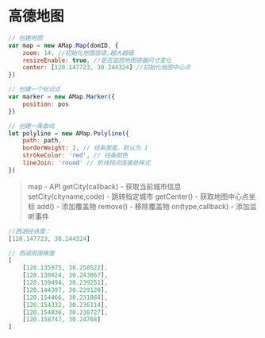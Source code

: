 # 高德地图

```js
// 创建地图
var map = new AMap.Map(domID, {
	zoom: 14, //初始化地图层级,越大越细
	resizeEnable: true, //是否监控地图容器尺寸变化
	center: [120.147723, 30.244324] //初始化地图中心点
})

// 创建一个标记点
var marker = new AMap.Marker({
	position: pos
})

// 创建一条曲线
let polyline = new AMap.Polyline({
	path: path,  
	borderWeight: 2, // 线条宽度，默认为 1
	strokeColor: 'red', // 线条颜色
	lineJoin: 'round' // 折线拐点连接处样式
})
```

> map - API
> getCity(callback) - 获取当前城市信息
> setCity(cityname,code) - 跳转指定城市
> getCenter() - 获取地图中心点坐标
> add() - 添加覆盖物
> remove() - 移除覆盖物
> on(type,callback) - 添加监听事件


```js
//西湖经纬度：
[120.147723, 30.244324]

// 西湖周围维度
[
	[120.135975, 30.250522],
	[120.138024, 30.243867],
	[120.139494, 30.239251],
	[120.144397, 30.229120],
	[120.154466, 30.231864],
	[120.154332, 30.236114],
	[120.154836, 30.238727],
	[120.158747, 30.24768]
]
```